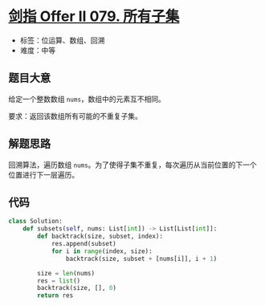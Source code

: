# [剑指 Offer II 079. 所有子集](https://leetcode.cn/problems/TVdhkn/)

- 标签：位运算、数组、回溯
- 难度：中等

## 题目大意

给定一个整数数组 `nums`，数组中的元素互不相同。

要求：返回该数组所有可能的不重复子集。

## 解题思路

回溯算法，遍历数组 `nums`。为了使得子集不重复，每次遍历从当前位置的下一个位置进行下一层遍历。

## 代码

```python
class Solution:
    def subsets(self, nums: List[int]) -> List[List[int]]:
        def backtrack(size, subset, index):
            res.append(subset)
            for i in range(index, size):
                backtrack(size, subset + [nums[i]], i + 1)

        size = len(nums)
        res = list()
        backtrack(size, [], 0)
        return res
```

